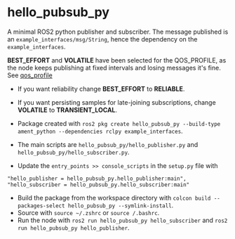 # hello_pubsub_py
A minimal ROS2 python publisher and subscriber. The message published is an `example_interfaces/msg/String`, hence the dependency on the `example_interfaces`.

**BEST_EFFORT** and **VOLATILE** have been selected for the QOS_PROFILE, as the node keeps publishing at fixed intervals and losing messages it's fine. See [qos_profile](https://docs.ros.org/en/rolling/Concepts/Intermediate/About-Quality-of-Service-Settings.html)

* If you want reliability change **BEST_EFFORT** to **RELIABLE**.
* If you want persisting samples for late-joining subscriptions, change **VOLATILE** to **TRANSIENT_LOCAL**.

* Package created with `ros2 pkg create hello_pubsub_py --build-type ament_python --dependencies rclpy example_interfaces`.
* The main scripts are `hello_pubsub_py/hello_publisher.py` and `hello_pubsub_py/hello_subscriber.py`.
* Update the `entry_points >> console_scripts` in the `setup.py` file with
```
"hello_publisher = hello_pubsub_py.hello_publisher:main",
"hello_subscriber = hello_pubsub_py.hello_subscriber:main"
```
* Build the package from the workspace directory with `colcon build --packages-select hello_pubsub_py --symlink-install`.
* Source with `source ~/.zshrc` or `source /.bashrc`.
* Run the node with `ros2 run hello_pubsub_py hello_subscriber` and `ros2 run hello_pubsub_py hello_publisher`.